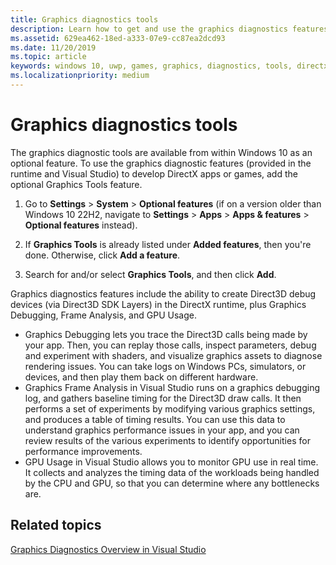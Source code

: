 ```yaml
---
title: Graphics diagnostics tools
description: Learn how to get and use the graphics diagnostics features including Graphics Debugging, Graphics Frame Analysis, and GPU Usage in Visual Studio.
ms.assetid: 629ea462-18ed-a333-07e9-cc87ea2dcd93
ms.date: 11/20/2019
ms.topic: article
keywords: windows 10, uwp, games, graphics, diagnostics, tools, directx
ms.localizationpriority: medium
---
```


# Graphics diagnostics tools

The graphics diagnostic tools are available from within Windows 10 as an optional feature. To use the graphics diagnostic features (provided in the runtime and Visual Studio) to develop DirectX apps or games, add the optional Graphics Tools feature.

1. Go to **Settings** > **System** > **Optional features** (if on a version older than Windows 10 22H2, navigate to **Settings** > **Apps** > **Apps & features** > **Optional features** instead).

1. If **Graphics Tools** is already listed under **Added features**, then you're done. Otherwise, click **Add a feature**.
1. Search for and/or select **Graphics Tools**, and then click **Add**.

Graphics diagnostics features include the ability to create Direct3D debug devices (via Direct3D SDK Layers) in the DirectX runtime, plus Graphics Debugging, Frame Analysis, and GPU Usage.

-   Graphics Debugging lets you trace the Direct3D calls being made by your app. Then, you can replay those calls, inspect parameters, debug and experiment with shaders, and visualize graphics assets to diagnose rendering issues. You can take logs on Windows PCs, simulators, or devices, and then play them back on different hardware.
- Graphics Frame Analysis in Visual Studio runs on a graphics debugging log, and gathers baseline timing for the Direct3D draw calls. It then performs a set of experiments by modifying various graphics settings, and produces a table of timing results. You can use this data to understand graphics performance issues in your app, and you can review results of the various experiments to identify opportunities for performance improvements.
-   GPU Usage in Visual Studio allows you to monitor GPU use in real time. It collects and analyzes the timing data of the workloads being handled by the CPU and GPU, so that you can determine where any bottlenecks are.

## Related topics

[Graphics Diagnostics Overview in Visual Studio](/visualstudio/debugger/overview-of-visual-studio-graphics-diagnostics?view=vs-2015&preserve-view=true)